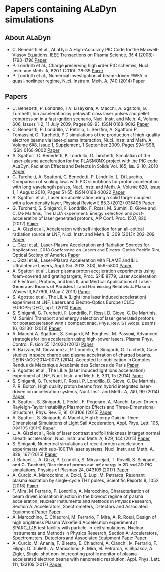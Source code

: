 # Papers containing ALaDyn simulations

## About ALaDyn

- C. Benedetti et al., ALaDyn: A High-Accuracy PIC Code for the Maxwell-Vlasov Equations, IEEE Transactions on Plasma Science, 36.4 (2008): 1790-1798 [Paper](http://dx.doi.org/10.1109/TPS.2008.927143)
- P. Londrillo et al., Charge preserving high order PIC schemes, Nucl. Instr. and Meth. A, 620.1 (2010): 28-35 [Paper](http://www.sciencedirect.com/science/article/pii/S0168900210001233)
- P. Londrillo et al., Numerical investigation of beam-driven PWFA in quasi-nonlinear regime, Nucl. Instrum. Meth. A, 740 (2014) [Paper](http://www.sciencedirect.com/science/article/pii/S0168900213013740)

## Papers

- C. Benedetti, P. Londrillo, T.V. Liseykina, A. Macchi, A. Sgattoni, G. Turchetti, Ion acceleration by petawatt class laser pulses and pellet compression in a fast ignition scenario, Nucl. Instr. and Meth. A, Volume 606, Issues 1-2, 11 July 2009, Pages 89-93, ISSN 0168-9002 [Paper](http://www.sciencedirect.com/science/article/pii/S0168900209005531)
- C. Benedetti, P. Londrillo, V. Petrillo, L. Serafini, A. Sgattoni, P. Tomassini, G. Turchetti, PIC simulations of the production of high-quality electron beams via laser-plasma interaction, Nucl. Instr. and Meth. A, Volume 608, Issue 1, Supplement, 1 September 2009, Pages S94-S98, ISSN 0168-9002 [Paper](http://www.sciencedirect.com/science/article/pii/S0168900209009784)
- A. Sgattoni, C. Benedetti, P. Londrillo, G. Turchetti, Simulation of the laser-plasma acceleration for the PLASMONX project with the PIC code ALaDyn, Radiation Effects and Defects in Solids Vol. 165, Iss. 6-10, 2010 [Paper](http://www.tandfonline.com/doi/abs/10.1080/10420151003732072)
- G. Turchetti, A. Sgattoni, C. Benedetti, P. Londrillo, L. Di Lucchio, Comparison of scaling laws with PIC simulations for proton acceleration with long wavelength pulses, Nucl. Instr. and Meth. A, Volume 620, Issue 1, 1 August 2010, Pages 51-55, ISSN 0168-90022 [Paper](http://www.sciencedirect.com/science/article/pii/S0168900210001270)
- A. Sgattoni et al., Laser ion acceleration using a solid target coupled with a low-density layer, Physical Review E 85.3 (2012) 036405 [Paper](http://journals.aps.org/pre/abstract/10.1103/PhysRevE.85.036405)
- G. Turchetti, S. Sinigardi, P. Londrillo, F. Rossi, M. Sumini, D. Giove and C. De Martinis, The LILIA experiment: Energy selection and post-acceleration of laser generated protons, AIP Conf. Proc. 1507, 820 (2012) [Paper](http://scitation.aip.org/content/aip/proceeding/aipcp/10.1063/1.4773804)
- L. A. Gizzi et al., Acceleration with self-injection for an all-optical radiation source at LNF, Nucl. Instr. and Meth. B, 309 (2013): 202-209 [Paper](http://www.sciencedirect.com/science/article/pii/S0168583X13003017)
- L. Gizzi et al., Laser-Plasma Acceleration and Radiation Sources for Applications, 2013 Conference on Lasers and Electro-Optics Pacific Rim, Optical Society of America [Paper](http://www.opticsinfobase.org/abstract.cfm?uri=CLEOPR-2013-TuD3_1)
- L. Gizzi et al., Laser-Plasma Acceleration with FLAME and ILIL Ultraintense Lasers, Appl. Sci. 2013, 3(3), 559-5800 [Paper](http://www.mdpi.com/2076-3417/3/3/559)
- A. Sgattoni et al., Laser plasma proton acceleration experiments using foam-covered and grating targets, Proc. SPIE 8779, Laser Acceleration of Electrons, Protons, and Ions II; and Medical Applications of Laser-Generated Beams of Particles II; and Harnessing Relativistic Plasma Waves III, 87790L (May 7, 2013) [Paper](http://proceedings.spiedigitallibrary.org/proceeding.aspx?articleid=1686153)
- S. Agosteo et al., The LILIA (Light ions laser induced acceleration) experiment at LNF, Lasers and Electro-Optics Europe (CLEO EUROPE/IQEC), pp.1, (2013) [Paper](http://ieeexplore.ieee.org/stamp/stamp.jsp?tp=&arnumber=6801173&isnumber=6800590)
- S. Sinigardi, G. Turchetti, P. Londrillo, F. Rossi, D. Giove, C. De Martinis, M. Sumini, Transport and energy selection of laser generated protons for postacceleration with a compact linac, Phys. Rev. ST Accel. Beams 16, 031301 (2013) [Paper](http://journals.aps.org/prstab/abstract/10.1103/PhysRevSTAB.16.031301)
- A. Macchi, A. Sgattoni, S. Sinigardi, M. Borghesi, M. Passoni, Advanced strategies for ion acceleration using high-power lasers, Plasma Phys. Control. Fusion 55 124020 (2013) [Paper](http://iopscience.iop.org/0741-3335/55/12/124020/)
- A. Bazzani, M. Giovannozzi, P. Londrillo, S. Sinigardi, G. Turchetti, Case studies in space charge and plasma acceleration of charged beams, CERN-ACC-2014-0073 (2014), Accepted for publication in Comptes Rendus de Mècanique Acadèmie des Sciences de Paris [Paper](http://cds.cern.ch/record/1712519/files/CERN-ACC-2014-0073.pdf)
- S. Agosteo et al., The LILIA (laser induced light ions acceleration) experiment at LNF, Nucl. Instr. and Meth. B, 331, 15 (2014) [Paper](http://www.sciencedirect.com/science/article/pii/S0168583X14001207)
- S. Sinigardi, G. Turchetti, F. Rossi, P. Londrillo, D. Giove, C. De Martinis, P. R. Bolton, High quality proton beams from hybrid integrated laser-driven ion acceleration systems, Nucl. Instr. and Meth. A, 740, 99 (2014) [Paper](http://www.sciencedirect.com/science/article/pii/S0168900213014873)
- A. Sgattoni, S. Sinigardi, L. Fedeli, F. Pegoraro, A. Macchi, Laser-Driven Rayleigh-Taylor Instability: Plasmonics Effects and Three-Dimensional Structures, Phys. Rev. E, 91, 013106 (2015) [Paper](http://journals.aps.org/pre/abstract/10.1103/PhysRevE.91.013106)
- A. Sgattoni, S. Sinigardi, A. Macchi, High Energy Gain in Three-Dimensional Simulations of Light Sail Acceleration, Appl. Phys. Lett. 105, 084105 (2014) [Paper](http://aip.scitation.org/doi/10.1063/1.4894092)
- L. A. Gizzi et al., Role of laser contrast and foil thickness in target normal sheath acceleration, Nucl. Instr. and Meth. A, 829, 144 (2015) [Paper](http://www.sciencedirect.com/science/article/pii/S0168900216000528)
- S. Sinigardi, Numerical simulations of recent proton acceleration experiments with sub-100 TW laser systems, Nucl. Instr. and Meth. A, 829, 167 (2015) [Paper](http://www.sciencedirect.com/science/article/pii/S0168900216301620)
- J. Babaei, L. A. Gizzi, P. Londrillo, S. Mirzanejad, T. Rovelli, S. Sinigardi, and G. Turchetti, Rise time of proton cut-off energy in 2D and 3D PIC simulations, Physics of Plasmas 24, 043106 (2017) [Paper](http://dx.doi.org/10.1063/1.4979901)
- A. Curcio, A. Marocchino, V. Dolci, S. Lupi, M. Petrarca, Resonant plasma excitation by single-cycle THz pulses, Scientific Reports 8, 1052 (2018)
[Paper](doi:10.1038/s41598-017-18312-y)
- F. Mira, M. Ferrario, P. Londrillo, A. Marocchino, Characterisation of beam driven ionisation injection in the blowout regime of plasma acceleration, Nuclear Instruments and Methods in Physics Research, Section A: Accelerators, Spectrometers, Detectors and Associated Equipment [Paper](https://doi.org/10.1016/j.nima.2018.01.019) [Paper](arXiv:1801.04118v1)
- A. Marocchino, E. Chiadroni, M. Ferrario, F. Mira, A. R. Rossi, Design of high brightness Plasma Wakefield Acceleration experiment at SPARC_LAB test facility with particle-in-cell simulations, Nuclear Instruments and Methods in Physics Research, Section A: Accelerators, Spectrometers, Detectors and Associated Equipment [Paper](https://doi.org/10.1016/j.nima.2018.02.068) [Paper](arXiv:1802.04377v1)
- A. Curcio, M. Anania, F. Bisesto, E. Chiadroni, A. Cianchi, M. Ferrario, F. Filippi, D. Giulietti, A. Marocchino, F. Mira, M. Petrarca, V. Shpakov, A. Zigler, Single-shot non-intercepting profile monitor of plasma-accelerated electron beams with nanometric resolution, Appl. Phys. Lett. 111, 133105 (2017) [Paper](https://doi.org/10.1063/1.4998932)
